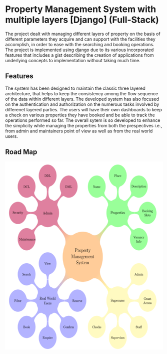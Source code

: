 # Property Management System with multiple layers [Django] (Full-Stack)
The project dealt with managing different layers of property on the basis of different parameters they acquire and can support with the facilities they accomplish, in order to ease with the searching and booking operations. The project is implemented using django due to its various incorporated features that includes a gist describing the creation of applications from underlying concepts to implementation without taking much time.

## Features
The system has been designed to maintain the classic three layered architecture, that
helps to keep the consistency among the flow sequence of the data within different layers. The
developed system has also focused on the authentication and authorization on the numerous tasks
involved by differenet layered parties. The users will have their own dashboards to keep a check
on various properties they have booked and be able to track the operations performed so far. The
overall sytem is so developed to enhance the simplicity while managing the properties from both
the prespectives i.e., from admin and maintainers point of view as well as from the real world users.

## Road Map
<p align="center">
<img width="560" height="600" src="road_map.png" width="400" height="400"> 
  </p>

